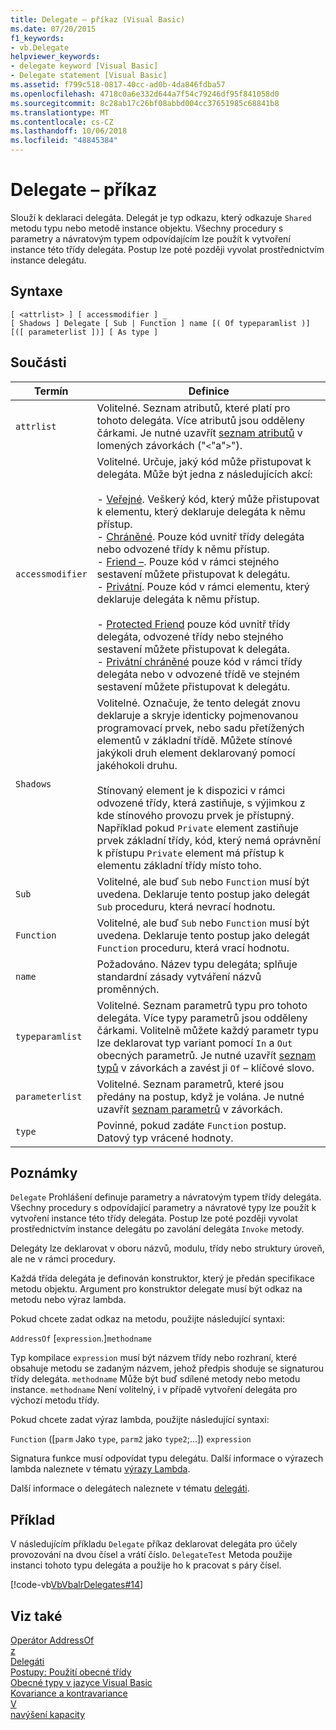 ```yaml
---
title: Delegate – příkaz (Visual Basic)
ms.date: 07/20/2015
f1_keywords:
- vb.Delegate
helpviewer_keywords:
- delegate keyword [Visual Basic]
- Delegate statement [Visual Basic]
ms.assetid: f799c518-0817-40cc-ad0b-4da846fdba57
ms.openlocfilehash: 4718c0a6e332d644a7f54c79246df95f841058d0
ms.sourcegitcommit: 8c28ab17c26bf08abbd004cc37651985c68841b8
ms.translationtype: MT
ms.contentlocale: cs-CZ
ms.lasthandoff: 10/06/2018
ms.locfileid: "48845384"
---
```

# <a name="delegate-statement"></a>Delegate – příkaz
Slouží k deklaraci delegáta. Delegát je typ odkazu, který odkazuje `Shared` metodu typu nebo metodě instance objektu. Všechny procedury s parametry a návratovým typem odpovídajícím lze použít k vytvoření instance této třídy delegáta. Postup lze poté později vyvolat prostřednictvím instance delegátu.  
  
## <a name="syntax"></a>Syntaxe  
  
```  
[ <attrlist> ] [ accessmodifier ] _  
[ Shadows ] Delegate [ Sub | Function ] name [( Of typeparamlist )] [([ parameterlist ])] [ As type ]  
```  
  
## <a name="parts"></a>Součásti  
  
|Termín|Definice|  
|---|---|  
|`attrlist`|Volitelné. Seznam atributů, které platí pro tohoto delegáta. Více atributů jsou odděleny čárkami. Je nutné uzavřít [seznam atributů](../../../visual-basic/language-reference/statements/attribute-list.md) v lomených závorkách ("`<`"a"`>`").|  
|`accessmodifier`|Volitelné. Určuje, jaký kód může přistupovat k delegáta. Může být jedna z následujících akcí:<br /><br /> - [Veřejné](../../../visual-basic/language-reference/modifiers/public.md). Veškerý kód, který může přistupovat k elementu, který deklaruje delegáta k němu přístup.<br />-   [Chráněné](../../../visual-basic/language-reference/modifiers/protected.md). Pouze kód uvnitř třídy delegáta nebo odvozené třídy k němu přístup.<br />-   [Friend –](../../../visual-basic/language-reference/modifiers/friend.md). Pouze kód v rámci stejného sestavení můžete přistupovat k delegátu.<br />- [Privátní](../../../visual-basic/language-reference/modifiers/private.md). Pouze kód v rámci elementu, který deklaruje delegáta k němu přístup.<br /><br /> - [Protected Friend](../../language-reference/modifiers/protected-friend.md) pouze kód uvnitř třídy delegáta, odvozené třídy nebo stejného sestavení můžete přistupovat k delegáta. <br />- [Privátní chráněné](../../language-reference/modifiers/private-protected.md) pouze kód v rámci třídy delegáta nebo v odvozené třídě ve stejném sestavení můžete přistupovat k delegátu. |  
|`Shadows`|Volitelné. Označuje, že tento delegát znovu deklaruje a skryje identicky pojmenovanou programovací prvek, nebo sadu přetížených elementů v základní třídě. Můžete stínové jakýkoli druh element deklarovaný pomocí jakéhokoli druhu.<br /><br /> Stínovaný element je k dispozici v rámci odvozené třídy, která zastiňuje, s výjimkou z kde stínového provozu prvek je přístupný. Například pokud `Private` element zastiňuje prvek základní třídy, kód, který nemá oprávnění k přístupu `Private` element má přístup k elementu základní třídy místo toho.|  
|`Sub`|Volitelné, ale buď `Sub` nebo `Function` musí být uvedena. Deklaruje tento postup jako delegát `Sub` proceduru, která nevrací hodnotu.|  
|`Function`|Volitelné, ale buď `Sub` nebo `Function` musí být uvedena. Deklaruje tento postup jako delegát `Function` proceduru, která vrací hodnotu.|  
|`name`|Požadováno. Název typu delegáta; splňuje standardní zásady vytváření názvů proměnných.|  
|`typeparamlist`|Volitelné. Seznam parametrů typu pro tohoto delegáta. Více typy parametrů jsou odděleny čárkami. Volitelně můžete každý parametr typu lze deklarovat typ variant pomocí `In` a `Out` obecných parametrů. Je nutné uzavřít [seznam typů](../../../visual-basic/language-reference/statements/type-list.md) v závorkách a zavést ji `Of` – klíčové slovo.|  
|`parameterlist`|Volitelné. Seznam parametrů, které jsou předány na postup, když je volána. Je nutné uzavřít [seznam parametrů](../../../visual-basic/language-reference/statements/parameter-list.md) v závorkách.|  
|`type`|Povinné, pokud zadáte `Function` postup. Datový typ vrácené hodnoty.|  
  
## <a name="remarks"></a>Poznámky  
 `Delegate` Prohlášení definuje parametry a návratovým typem třídy delegáta. Všechny procedury s odpovídající parametry a návratové typy lze použít k vytvoření instance této třídy delegáta. Postup lze poté později vyvolat prostřednictvím instance delegátu po zavolání delegáta `Invoke` metody.  
  
 Delegáty lze deklarovat v oboru názvů, modulu, třídy nebo struktury úroveň, ale ne v rámci procedury.  
  
 Každá třída delegáta je definován konstruktor, který je předán specifikace metodu objektu. Argument pro konstruktor delegate musí být odkaz na metodu nebo výraz lambda.  
  
 Pokud chcete zadat odkaz na metodu, použijte následující syntaxi:  
  
 `AddressOf` [`expression`.]`methodname`  
  
 Typ kompilace `expression` musí být názvem třídy nebo rozhraní, které obsahuje metodu se zadaným názvem, jehož předpis shoduje se signaturou třídy delegáta. `methodname` Může být buď sdílené metody nebo metodu instance. `methodname` Není volitelný, i v případě vytvoření delegáta pro výchozí metodu třídy.  
  
 Pokud chcete zadat výraz lambda, použijte následující syntaxi:  
  
 `Function` ([`parm` Jako `type`, `parm2` jako `type2`;...]) `expression`  
  
 Signatura funkce musí odpovídat typu delegátu. Další informace o výrazech lambda naleznete v tématu [výrazy Lambda](../../../visual-basic/programming-guide/language-features/procedures/lambda-expressions.md).  
  
 Další informace o delegátech naleznete v tématu [delegáti](../../../visual-basic/programming-guide/language-features/delegates/index.md).  
  
## <a name="example"></a>Příklad  
 V následujícím příkladu `Delegate` příkaz deklarovat delegáta pro účely provozování na dvou čísel a vrátí číslo. `DelegateTest` Metoda použije instanci tohoto typu delegáta a použije ho k pracovat s páry čísel.  
  
 [!code-vb[VbVbalrDelegates#14](../../../visual-basic/language-reference/operators/codesnippet/VisualBasic/delegate-statement_1.vb)]  
  
## <a name="see-also"></a>Viz také  
 [Operátor AddressOf](../../../visual-basic/language-reference/operators/addressof-operator.md)  
 [z](../../../visual-basic/language-reference/statements/of-clause.md)  
 [Delegáti](../../../visual-basic/programming-guide/language-features/delegates/index.md)  
 [Postupy: Použití obecné třídy](../../../visual-basic/programming-guide/language-features/data-types/how-to-use-a-generic-class.md)  
 [Obecné typy v jazyce Visual Basic](../../../visual-basic/programming-guide/language-features/data-types/generic-types.md)  
 [Kovariance a kontravariance](../../programming-guide/concepts/covariance-contravariance/index.md)  
 [V](../../../visual-basic/language-reference/modifiers/in-generic-modifier.md)  
 [navýšení kapacity](../../../visual-basic/language-reference/modifiers/out-generic-modifier.md)
